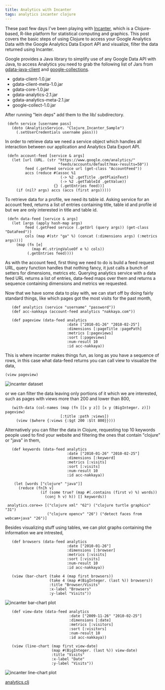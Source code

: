 ```yaml
---
title: Analytics with Incanter
tags: analytics incanter clojure
---
```


These past few days I've been playing with
[Incanter](http://incanter.org/), which is a Clojure-based, R-like
platform for statistical computing and graphics. This post covers the
basic steps of using Clojure to access your Google Analytics Data with
the Google Analytics Data Export API and visualize, filter the data
returned using Incanter.

Google provides a Java library to simplify use of any Google Data API
with Java, to access Analytics you need to grab the following list of
Jars from
[gdata-java-client](http://code.google.com/p/gdata-java-client/downloads/list)
and
[google-collections](http://code.google.com/p/google-collections/).

 - gdata-client-1.0.jar
 - gdata-client-meta-1.0.jar
 - gdata-core-1.0.jar
 - gdata-analytics-2.1.jar
 - gdata-analytics-meta-2.1.jar
 - google-collect-1.0.jar

After running "lein deps" add them to the lib/ subdirectory.

     (defn service [username pass]
       (doto (AnalyticsService. "Clojure_Incanter_Sample")
         (.setUserCredentials username pass)))

In order to retrieve data we need a service object which handles all
interaction between our application and Analytics Data Export API.

     (defn account-feed [service & args]
       (let [url (URL. (str "https://www.google.com/analytics/"
                            "feeds/accounts/default?max-results=50"))
             feed (.getFeed service url (get-class "AccountFeed"))
             accs (reduce #(assoc %1 
                             (-> %2 .getTitle .getPlainText)
                             (-> %2 .getTableId .getValue)) 
                          {} (.getEntries feed))]
         (if (nil? args) accs (accs (first args)))))

To retrieve data for a profile, we need its table id. Asking service for
an account feed, returns a list of entries containing title, table id and
profile id but we are only interested in title and table id.

     (defn data-feed [service & args]
       (let [args (apply hash-map args)
             feed (.getFeed service (.getUrl (query args)) (get-class "DataFeed"))
             cols (map #(str "ga" %) (concat (:dimensions args) (:metrics args)))]
         (map (fn [e]
                (map #(.stringValueOf e %) cols))
              (.getEntries feed))))

As with the account feed, first thing we need to do is build a feed
request URL, query function handles that nothing fancy, it just calls a
bunch of setters for dimensions, metrics etc. Querying analytics service
with a data feed URL returns a list of entries, data-feed maps over them
and returns a sequence containing dimensions and metrics we requested.

Now that we have some data to play with, we can start off by doing
fairly standard things, like which pages got the most visits for the
past month,

       (def analytics (service "username" "password"))
       (def acc-nakkaya (account-feed analytics "nakkaya.com"))

       (def pageview (data-feed analytics 
                                :date ["2010-01-26" "2010-02-25"]
                                :dimensions [:pageTitle :pagePath]
                                :metrics [:pageviews]
                                :sort [:pageviews]
                                :num-result 10
                                :id acc-nakkaya))

This is where incanter makes things fun, as long as you have a sequence
of rows, in this case what data-feed returns you can call view to
visualize the data, 

    (view pageview)

![incanter dataset](/images/post/analytics\_incanter\_1.png)

or we can filter the data leaving only portions of it which we are
interested, such as pages with views more than 200 and lower than 800,

       (with-data (col-names (map (fn [[x y z]] [x y (BigInteger. z)]) pageview)
                             [:title :path :views])
         (view ($where {:views {:$gt 200 :$lt 800}})))

Alternatively you can filter the data in Clojure, requesting top 10
keywords people used to find your website and filtering the ones that
contain "clojure" or "java" in them,

       (def keywords (data-feed analytics 
                                :date ["2010-01-26" "2010-02-25"]
                                :dimensions [:keyword]
                                :metrics [:visits]
                                :sort [:visits]
                                :num-result 10
                                :id acc-nakkaya))

        (let [words ["clojure" "java"]] 
          (reduce (fn[h v]
                    (if (some true? (map #(.contains (first v) %) words))
                      (conj h v) h)) [] keywords))

     analytics.core=> [("clojure xml" "62") ("clojure turtle graphics" "31")
                       ("clojure opencv" "26") ("detect faces from webcam+java" "26")]

Besides visualizing stuff using tables, we can plot graphs containing
the information we are intrested,

       (def browsers (data-feed analytics 
                                :date ["2010-01-26"]
                                :dimensions [:browser]
                                :metrics [:visits]
                                :sort [:visits]
                                :num-result 10
                                :id acc-nakkaya))

       (view (bar-chart (take 4 (map first browsers))
                        (take 4 (map #(BigInteger. (last %)) browsers))
                        :title "Browser/Visits"
                        :x-label "Browsers"
                        :y-label "Visits"))

![incanter bar-chart plot](/images/post/analytics\_incanter\_2.png)

       (def view-date (data-feed analytics 
                                 :date ["2009-11-26" "2010-02-25"]
                                 :dimensions [:date]
                                 :metrics [:visitors]
                                 :sort [:visitors]
                                 :num-result 10
                                 :id acc-nakkaya))

       (view (line-chart (map first view-date)
                         (map #(BigInteger. (last %)) view-date)
                         :title "Visits"
                         :x-label "Date"
                         :y-label "Visits"))

![incanter line-chart plot](/images/post/analytics\_incanter\_3.png)

[analytics.clj](/code/clojure/analytics.clj)
